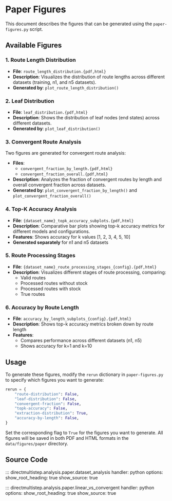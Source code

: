 # Paper Figures

This document describes the figures that can be generated using the `paper-figures.py` script.

## Available Figures

### 1. Route Length Distribution

- **File**: `route_length_distribution.{pdf,html}`
- **Description**: Visualizes the distribution of route lengths across different datasets (training, n1, and n5 datasets).
- **Generated by**: `plot_route_length_distribution()`

### 2. Leaf Distribution

- **File**: `leaf_distribution.{pdf,html}`
- **Description**: Shows the distribution of leaf nodes (end states) across different datasets.
- **Generated by**: `plot_leaf_distribution()`

### 3. Convergent Route Analysis

Two figures are generated for convergent route analysis:

- **Files**:
    - `convergent_fraction_by_length.{pdf,html}`
    - `convergent_fraction_overall.{pdf,html}`
- **Description**: Analyzes the fraction of convergent routes by length and overall convergent fraction across datasets.
- **Generated by**: `plot_convergent_fraction_by_length()` and `plot_convergent_fraction_overall()`

### 4. Top-K Accuracy Analysis

- **File**: `{dataset_name}_topk_accuracy_subplots.{pdf,html}`
- **Description**: Comparative bar plots showing top-k accuracy metrics for different models and configurations.
- **Features**: Shows accuracy for k values [1, 2, 3, 4, 5, 10]
- **Generated separately** for n1 and n5 datasets

### 5. Route Processing Stages

- **File**: `{dataset_name}_route_processing_stages_{config}.{pdf,html}`
- **Description**: Visualizes different stages of route processing, comparing:
    - Valid routes
    - Processed routes without stock
    - Processed routes with stock
    - True routes

### 6. Accuracy by Route Length

- **File**: `accuracy_by_length_subplots_{config}.{pdf,html}`
- **Description**: Shows top-k accuracy metrics broken down by route length
- **Features**: 
    - Compares performance across different datasets (n1, n5)
    - Shows accuracy for k=1 and k=10

## Usage

To generate these figures, modify the `rerun` dictionary in `paper-figures.py` to specify which figures you want to generate:

```python
rerun = {
    "route-distribution": False,
    "leaf-distribution": False,
    "convergent-fraction": False,
    "topk-accuracy": False,
    "extraction-distribution": True,
    "accuracy-by-length": False,
}
```

Set the corresponding flag to `True` for the figures you want to generate. All figures will be saved in both PDF and HTML formats in the `data/figures/paper` directory.

## Source Code

::: directmultistep.analysis.paper.dataset_analysis
    handler: python
    options:
      show_root_heading: true
      show_source: true

::: directmultistep.analysis.paper.linear_vs_convergent
    handler: python
    options:
      show_root_heading: true
      show_source: true
